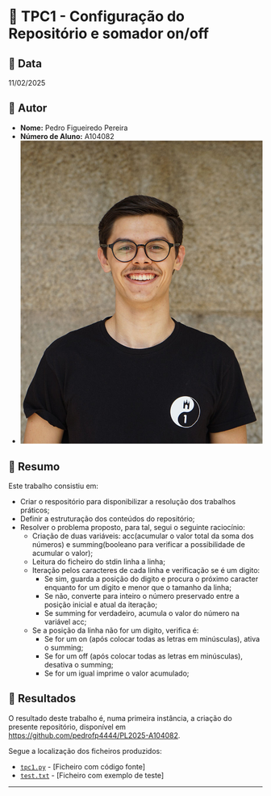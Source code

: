 # 📌 TPC1 - Configuração do Repositório e somador on/off

## 📅 Data
11/02/2025

## 👤 Autor
- **Nome:** Pedro Figueiredo Pereira
- **Número de Aluno:** A104082
- ![Pedro Pereira](../guardapedropereira.jpg)

## 📖 Resumo
Este trabalho consistiu em:
- Criar o respositório para disponibilizar a resolução dos trabalhos práticos;
- Definir a estruturação dos conteúdos do repositório;
- Resolver o problema proposto, para tal, segui o seguinte raciocínio:
  - Criação de duas variáveis: acc(acumular o valor total da soma dos números) e summing(booleano para verificar a possibilidade de acumular o valor);
  - Leitura do ficheiro do stdin linha a linha;
  - Iteração pelos caracteres de cada linha e verificação se é um digito:
    - Se sim, guarda a posição do digito e procura o próximo caracter enquanto for um digito e menor que o tamanho da linha;
    - Se não, converte para inteiro o número preservado entre a posição inicial e atual da iteração;
    - Se summing for verdadeiro, acumula o valor do número na variável acc;
  - Se a posição da linha não for um digito, verifica é:
    - Se for um on (após colocar todas as letras em minúsculas), ativa o summing;
    - Se for um off (após colocar todas as letras em minúsculas), desativa o summing;
    - Se for um igual imprime o valor acumulado;

## 📂 Resultados
O resultado deste trabalho é, numa primeira instância, a criação do presente repositório, disponível em https://github.com/pedrofp4444/PL2025-A104082.

Segue a localização dos ficheiros produzidos:
- [`tpc1.py`](tpc1.py) - [Ficheiro com código fonte] 
- [`test.txt`](test.txt) - [Ficheiro com exemplo de teste]

---
